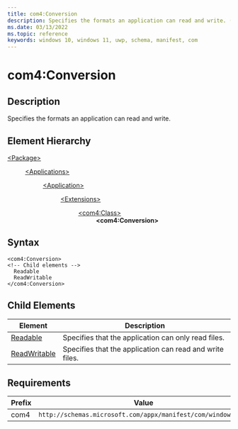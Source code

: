 ```yaml
---
title: com4:Conversion
description: Specifies the formats an application can read and write. (com4:Conversion)
ms.date: 03/13/2022
ms.topic: reference
keywords: windows 10, windows 11, uwp, schema, manifest, com
---
```


# com4:Conversion



## Description
Specifies the formats an application can read and write.



## Element Hierarchy
<dl><dt><a href = "element-package.md">&lt;Package&gt;</a></dt>
<dd>
<dl><dt><a href = "element-applications.md">&lt;Applications&gt;</a></dt>
<dd>
<dl><dt><a href = "element-application.md">&lt;Application&gt;</a></dt>
<dd>
<dl><dt><a href = "element-1-extensions.md">&lt;Extensions&gt;</a></dt>
<dd>
<dl><dt><a href = "element-com4-class.md">&lt;com4:Class&gt;</a></dt>
<dd>
<b>&lt;com4:Conversion&gt;</b>
</dd>
</dl>
</dd>
</dl>
</dd>
</dl>
</dd>
</dl>
</dd>
</dl>

## Syntax
```syntax
<com4:Conversion>
<!-- Child elements -->
  Readable
  ReadWritable
</com4:Conversion>
```




## Child Elements

| Element | Description |
| -----------| -------------|
| [Readable](element-com4-readable.md) | Specifies that the application can only read files. |
| [ReadWritable](element-com4-readwritable.md) | Specifies that the application can read and write files. |

## Requirements
| Prefix | Value |
| ---------------| -------------------------------------------------------------|
| com4 | `http://schemas.microsoft.com/appx/manifest/com/windows10/4` |
